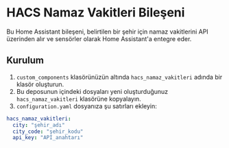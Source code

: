# HACS Namaz Vakitleri Bileşeni

Bu Home Assistant bileşeni, belirtilen bir şehir için namaz vakitlerini API üzerinden alır ve sensörler olarak Home Assistant'a entegre eder.

## Kurulum

1. `custom_components` klasörünüzün altında `hacs_namaz_vakitleri` adında bir klasör oluşturun.
2. Bu deposunun içindeki dosyaları yeni oluşturduğunuz `hacs_namaz_vakitleri` klasörüne kopyalayın.
3. `configuration.yaml` dosyanıza şu satırları ekleyin:

```yaml
hacs_namaz_vakitleri:
  city: "şehir_adı"
  city_code: "şehir_kodu"
  api_key: "API_anahtarı"

